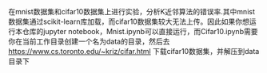 在mnist数据集和cifar10数据集上进行实验，分析K近邻算法的错误率.其中mnist数据集通过scikit-learn库加载，而cifar10数据集较大无法上传。因此如果你想运行本仓库的jupyter notebook，Mnist.ipynb可以直接运行，而Cifar10.ipynb需要你在当前工作目录创建一个名为data的目录，然后去
https://www.cs.toronto.edu/~kriz/cifar.html 下载cifar10数据集，并解压到data目录下

